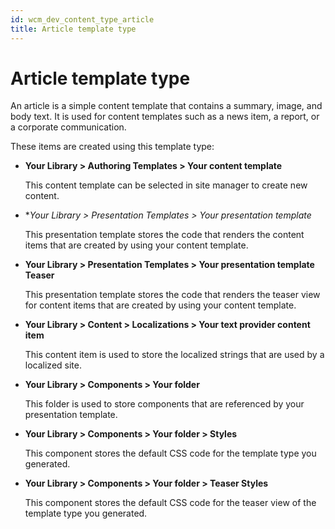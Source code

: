 ```yaml
---
id: wcm_dev_content_type_article
title: Article template type
---
```


# Article template type


An article is a simple content template that contains a summary, image, and body text. It is used for content templates such as a news item, a report, or a corporate communication.

These items are created using this template type:

-   **Your Library > Authoring Templates > Your content template**

    This content template can be selected in site manager to create new content.

-   **Your Library > *Presentation Templates > Your presentation template**

    This presentation template stores the code that renders the content items that are created by using your content template.

-   **Your Library > Presentation Templates > Your presentation template Teaser**

    This presentation template stores the code that renders the teaser view for content items that are created by using your content template.

-   **Your Library > Content > Localizations > Your text provider content item**

    This content item is used to store the localized strings that are used by a localized site.

-   **Your Library > Components > Your folder**

    This folder is used to store components that are referenced by your presentation template.

-   **Your Library > Components > Your folder > Styles**

    This component stores the default CSS code for the template type you generated.

-   **Your Library > Components > Your folder > Teaser Styles**

    This component stores the default CSS code for the teaser view of the template type you generated.


